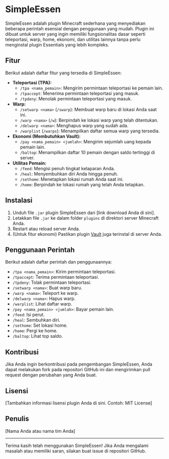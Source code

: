 # SimpleEssen

SimpleEssen adalah plugin Minecraft sederhana yang menyediakan beberapa perintah esensial dengan penggunaan yang mudah. Plugin ini dibuat untuk server yang ingin memiliki fungsionalitas dasar seperti teleportasi, warp, home, ekonomi, dan utilitas lainnya tanpa perlu menginstal plugin Essentials yang lebih kompleks.

## Fitur

Berikut adalah daftar fitur yang tersedia di SimpleEssen:

* **Teleportasi (TPA):**
    * `/tpa <nama_pemain>`: Mengirim permintaan teleportasi ke pemain lain.
    * `/tpaccept`: Menerima permintaan teleportasi yang masuk.
    * `/tpdeny`: Menolak permintaan teleportasi yang masuk.
* **Warp:**
    * `/setwarp <nama>` (`/swarp`): Membuat warp baru di lokasi Anda saat ini.
    * `/warp <nama>` (`/w`): Berpindah ke lokasi warp yang telah ditentukan.
    * `/delwarp <nama>`: Menghapus warp yang sudah ada.
    * `/warplist` (`/warps`): Menampilkan daftar semua warp yang tersedia.
* **Ekonomi (Membutuhkan Vault):**
    * `/pay <nama_pemain> <jumlah>`: Mengirim sejumlah uang kepada pemain lain.
    * `/baltop`: Menampilkan daftar 10 pemain dengan saldo tertinggi di server.
* **Utilitas Pemain:**
    * `/feed`: Mengisi penuh tingkat kelaparan Anda.
    * `/heal`: Menyembuhkan diri Anda hingga penuh.
    * `/sethome`: Menetapkan lokasi rumah Anda saat ini.
    * `/home`: Berpindah ke lokasi rumah yang telah Anda tetapkan.

## Instalasi

1.  Unduh file `.jar` plugin SimpleEssen dari [link download Anda di sini].
2.  Letakkan file `.jar` ke dalam folder `plugins` di direktori server Minecraft Anda.
3.  Restart atau reload server Anda.
4.  (Untuk fitur ekonomi) Pastikan plugin [Vault](https://www.spigotmc.org/resources/vault.42053/) juga terinstal di server Anda.

## Penggunaan Perintah

Berikut adalah daftar perintah dan penggunaannya:

* `/tpa <nama_pemain>`: Kirim permintaan teleportasi.
* `/tpaccept`: Terima permintaan teleportasi.
* `/tpdeny`: Tolak permintaan teleportasi.
* `/setwarp <nama>`: Buat warp baru.
* `/warp <nama>`: Teleport ke warp.
* `/delwarp <nama>`: Hapus warp.
* `/warplist`: Lihat daftar warp.
* `/pay <nama_pemain> <jumlah>`: Bayar pemain lain.
* `/feed`: Isi perut.
* `/heal`: Sembuhkan diri.
* `/sethome`: Set lokasi home.
* `/home`: Pergi ke home.
* `/baltop`: Lihat top saldo.

## Kontribusi

Jika Anda ingin berkontribusi pada pengembangan SimpleEssen, Anda dapat melakukan fork pada repositori GitHub ini dan mengirimkan pull request dengan perubahan yang Anda buat.

## Lisensi

[Tambahkan informasi lisensi plugin Anda di sini. Contoh: MIT License]

## Penulis

[Nama Anda atau nama tim Anda]

---

Terima kasih telah menggunakan SimpleEssen! Jika Anda mengalami masalah atau memiliki saran, silakan buat issue di repositori GitHub.
